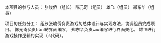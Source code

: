 本项目的参与人员：
    张峻侨（组长）
    陈元奇（组员）
    雄飞（组员）
    郑东华（组员）
  
项目的任务分工：
    组长张峻侨负责游戏的总体设计与实现方法，协调组员完成项目。
    陈元奇负责html的界面编写。
    郑东华负责css编写进行界面美化。
    雄飞进行游戏操作逻辑的实现（js代码）。
